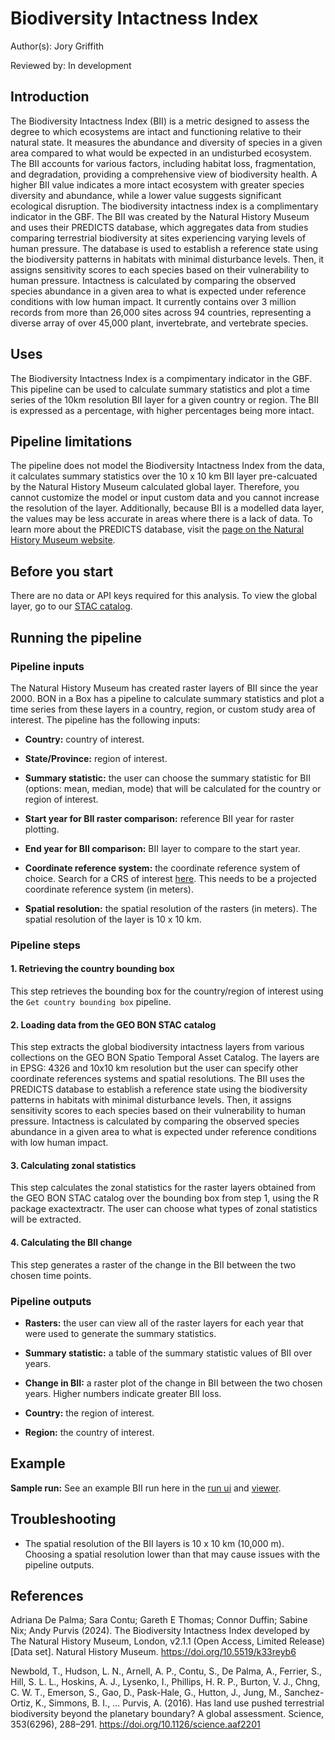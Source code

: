 # Biodiversity Intactness Index
Author(s): Jory Griffith

Reviewed by: In development

## Introduction
The Biodiversity Intactness Index (BII) is a metric designed to assess the degree to which ecosystems are intact and functioning relative to their natural state. It measures the abundance and diversity of species in a given area compared to what would be expected in an undisturbed ecosystem. The BII accounts for various factors, including habitat loss, fragmentation, and degradation, providing a comprehensive view of biodiversity health. A higher BII value indicates a more intact ecosystem with greater species diversity and abundance, while a lower value suggests significant ecological disruption. The biodiversity intactness index is a complimentary indicator in the GBF. The BII was created by the Natural History Museum and uses their PREDICTS database, which aggregates data from studies comparing terrestrial biodiversity at sites experiencing varying levels of human pressure. The database is used to establish a reference state using the biodiversity patterns in habitats with minimal disturbance levels. Then, it assigns sensitivity scores to each species based on their vulnerability to human pressure. Intactness is calculated by comparing the observed species abundance in a given area to what is expected under reference conditions with low human impact. It currently contains over 3 million records from more than 26,000 sites across 94 countries, representing a diverse array of over 45,000 plant, invertebrate, and vertebrate species.

## Uses
The Biodiversity Intactness Index is a compimentary indicator in the GBF. This pipeline can be used to calculate summary statistics and plot a time series of the 10km resolution BII layer for a given country or region. The BII is expressed as a percentage, with higher percentages being more intact.

## Pipeline limitations
The pipeline does not model the Biodiversity Intactness Index from the data, it calculates summary statistics over the 10 x 10 km BII layer pre-calcuated by the Natural History Museum calculated global layer. Therefore, you cannot customize the model or input custom data and you cannot increase the resolution of the layer. Additionally, because BII is a modelled data layer, the values may be less accurate in areas where there is a lack of data. To learn more about the PREDICTS database, visit the [page on the Natural History Museum website](https://www.nhm.ac.uk/our-science/research/projects/predicts/science.html).

## Before you start
There are no data or API keys required for this analysis. To view the global layer, go to our [STAC catalog](https://stac.geobon.org/viewer/bii_nhm/bii_nhm_10km_2020).

## Running the pipeline

### Pipeline inputs
The Natural History Museum has created raster layers of BII since the year 2000. BON in a Box has a pipeline to calculate summary statistics and plot a time series from these layers in a country, region, or custom study area of interest. The pipeline has the following inputs:

- **Country:** country of interest.

- **State/Province:** region of interest.

- **Summary statistic:** the user can choose the summary statistic for BII (options: mean, median, mode) that will be calculated for the country or region of interest.

- **Start year for BII raster comparison:** reference BII year for raster plotting.

- **End year for BII comparison:** BII layer to compare to the start year.

- **Coordinate reference system:** the coordinate reference system of choice. Search for a CRS of interest [here](https://epsg.io/). This needs to be a projected coordinate reference system (in meters).

- **Spatial resolution:** the spatial resolution of the rasters (in meters). The spatial resolution of the layer is 10 x 10 km.

### Pipeline steps

#### **1. Retrieving the country bounding box**
This step retrieves the bounding box for the country/region of interest using the `Get country bounding box` pipeline.

#### **2. Loading data from the GEO BON STAC catalog**
This step extracts the global biodiversity intactness layers from various collections on the GEO BON Spatio Temporal Asset Catalog. The layers are in EPSG: 4326 and 10x10 km resolution but the user can specify other coordinate references systems and spatial resolutions. The BII uses the PREDICTS database to establish a reference state using the biodiversity patterns in habitats with minimal disturbance levels. Then, it assigns sensitivity scores to each species based on their vulnerability to human pressure. Intactness is calculated by comparing the observed species abundance in a given area to what is expected under reference conditions with low human impact.

#### **3. Calculating zonal statistics**
This step calculates the zonal statistics for the raster layers obtained from the GEO BON STAC catalog over the bounding box from step 1, using the R package exactextractr. The user can choose what types of zonal statistics will be extracted.

#### **4. Calculating the BII change**
This step generates a raster of the change in the BII between the two chosen time points.

### Pipeline outputs

- **Rasters:** the user can view all of the raster layers for each year that were used to generate the summary statistics.

- **Summary statistic:** a table of the summary statistic values of BII over years.

- **Change in BII:** a raster plot of the change in BII between the two chosen years. Higher numbers indicate greater BII loss.

- **Country:** the region of interest.

- **Region:** the country of interest.

## Example
**Sample run:** See an example BII run here in the [run ui](https://pipelines-results.geobon.org/pipeline-form/BII%3EBII/d29bd8231a0ceefbd0fd14bc16e1e4cc) and [viewer](https://pipelines-results.geobon.org/viewer/BII%3EBII%3Ed29bd8231a0ceefbd0fd14bc16e1e4cc).

## Troubleshooting
- The spatial resolution of the BII layers is 10 x 10 km (10,000 m). Choosing a spatial resolution lower than that may cause issues with the pipeline outputs.

## References
Adriana De Palma; Sara Contu; Gareth E Thomas; Connor Duffin; Sabine Nix; Andy Purvis (2024). The Biodiversity Intactness Index developed by The Natural History Museum, London, v2.1.1 (Open Access, Limited Release) [Data set]. Natural History Museum. https://doi.org/10.5519/k33reyb6

Newbold, T., Hudson, L. N., Arnell, A. P., Contu, S., De Palma, A., Ferrier, S., Hill, S. L. L., Hoskins, A. J., Lysenko, I., Phillips, H. R. P., Burton, V. J., Chng, C. W. T., Emerson, S., Gao, D., Pask-Hale, G., Hutton, J., Jung, M., Sanchez-Ortiz, K., Simmons, B. I., … Purvis, A. (2016). Has land use pushed terrestrial biodiversity beyond the planetary boundary? A global assessment. Science, 353(6296), 288–291. https://doi.org/10.1126/science.aaf2201



